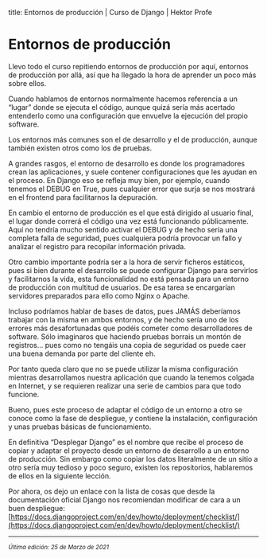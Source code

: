 title: Entornos de producción | Curso de Django | Hektor Profe

# Entornos de producción

Llevo todo el curso repitiendo entornos de producción por aquí, entornos
de producción por allá, así que ha llegado la hora de aprender un poco
más sobre ellos.

Cuando hablamos de entornos normalmente hacemos referencia a un “lugar”
donde se ejecuta el código, aunque quizá sería más acertado entenderlo
como una configuración que envuelve la ejecución del propio software.

Los entornos más comunes son el de desarrollo y el de producción, aunque
también existen otros como los de pruebas.

A grandes rasgos, el entorno de desarrollo es donde los programadores
crean las aplicaciones, y suele contener configuraciones que les ayudan
en el proceso. En Django eso se refleja muy bien, por ejemplo, cuando
tenemos el DEBUG en True, pues cualquier error que surja se nos mostrará
en el frontend para facilitarnos la depuración.

En cambio el entorno de producción es el que está dirigido al usuario
final, el lugar donde correrá el código una vez está funcionando
públicamente. Aquí no tendría mucho sentido activar el DEBUG y de hecho
sería una completa falla de seguridad, pues cualquiera podría provocar
un fallo y analizar el registro para recopilar información privada.

Otro cambio importante podría ser a la hora de servir ficheros
estáticos, pues si bien durante el desarrollo se puede configurar Django
para servirlos y facilitarnos la vida, esta funcionalidad no está
pensada para un entorno de producción con multitud de usuarios. De esa
tarea se encargarían servidores preparados para ello como Nginx o
Apache.

Incluso podríamos hablar de bases de datos, pues JAMÁS deberíamos
trabajar con la misma en ambos entornos, y de hecho sería uno de los
errores más desafortunadas que podéis cometer como desarrolladores de
software. Sólo imaginaros que haciendo pruebas borrais un montón de
registros… pues como no tengáis una copia de seguridad os puede caer una
buena demanda por parte del cliente eh.

Por tanto queda claro que no se puede utilizar la misma configuración
mientras desarrollamos nuestra aplicación que cuando la tenemos colgada
en Internet, y se requieren realizar una serie de cambios para que todo
funcione.

Bueno, pues este proceso de adaptar el código de un entorno a otro se
conoce como la fase de despliegue, y contiene la instalación,
configuración y unas pruebas básicas de funcionamiento.

En definitiva “Desplegar Django” es el nombre que recibe el proceso de
copiar y adaptar el proyecto desde un entorno de desarrollo a un entorno
de producción. Sin embargo como copiar los datos literalmente de un
sitio a otro sería muy tedioso y poco seguro, existen los repositorios,
hablaremos de ellos en la siguiente lección.

Por ahora, os dejo un enlace con la lista de cosas que desde la
documentación oficial Django nos recomiendan modificar de cara a un buen
despliegue:
[https://docs.djangoproject.com/en/dev/howto/deployment/checklist/](https://docs.djangoproject.com/en/dev/howto/deployment/checklist/)

___
<small class="edited"><i>Última edición: 25 de Marzo de 2021</i></small>